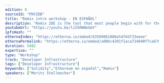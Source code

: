 ```yaml
---
edition: 6
sourceId: "PNYZDB"
title: "Remix intro workshop - EN ESPAÑOL"
description: "Remix IDE is the tool that most people begin with for their journey through Ethereum development.  Come learn some basics of Solidity, the most popular language for programming smart contracts.  We’ll be using the tutorials inside of Remix - so you can continue working after the workshop is over.  The workshop will be conducted in Spanish."
youtubeUrl: "https://youtu.be/liV5RWNeGmY"
ipfsHash: ""
ethernaIndex: "https://etherna.io/embed/63589061080a54f6d733eeee"
ethernaPermalink: "https://etherna.io/embed/a00bc4201f1aca724040f7cab70a257d4bf31bae15e59874cb45893c7bba5893"
duration: 5482
expertise: ""
type: "Workshop"
track: "Developer Infrastructure"
tags: ["Developer Infrastructure"]
keywords: ["Solidity","Ethereum en español","Remix"]
speakers: ["Moritz Stellmacher"]
---
```

